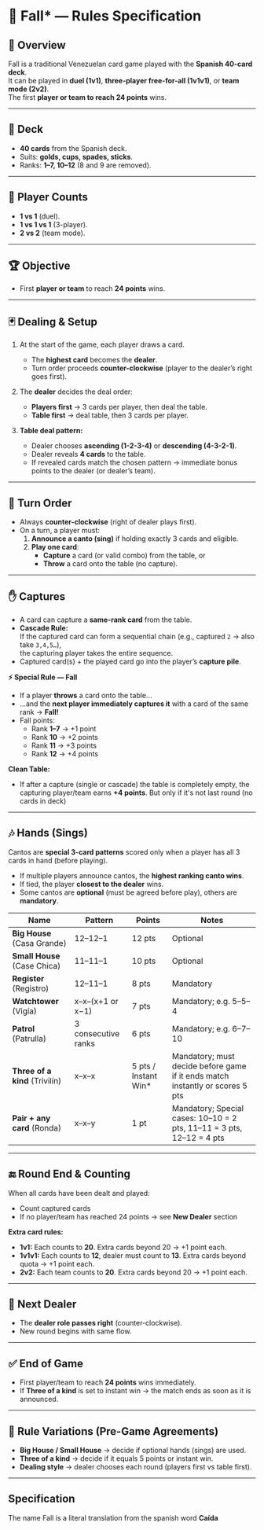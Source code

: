 # 🎴 Fall* — Rules Specification

## 📖 Overview
Fall is a traditional Venezuelan card game played with the **Spanish 40-card deck**.  
It can be played in **duel (1v1)**, **three-player free-for-all (1v1v1)**, or **team mode (2v2)**.  
The first **player or team to reach 24 points** wins.

---

## 🎴 Deck
- **40 cards** from the Spanish deck.
- Suits: **golds, cups, spades, sticks**.
- Ranks: **1–7, 10–12** (8 and 9 are removed).

---

## 👥 Player Counts
- **1 vs 1** (duel).
- **1 vs 1 vs 1** (3-player).
- **2 vs 2** (team mode).

---

## 🏆 Objective
- First **player or team** to reach **24 points** wins.

---

## 🃏 Dealing & Setup
1. At the start of the game, each player draws a card.
    - The **highest card** becomes the **dealer**.
    - Turn order proceeds **counter-clockwise** (player to the dealer’s right goes first).

2. The **dealer** decides the deal order:
    - **Players first** → 3 cards per player, then deal the table.
    - **Table first** → deal table, then 3 cards per player.

3. **Table deal pattern:**
    - Dealer chooses **ascending (1-2-3-4)** or **descending (4-3-2-1)**.
    - Dealer reveals **4 cards** to the table.
    - If revealed cards match the chosen pattern → immediate bonus points to the dealer (or dealer’s team).

---

## 🔄 Turn Order
- Always **counter-clockwise** (right of dealer plays first).
- On a turn, a player must:
    1. **Announce a canto (sing)** if holding exactly 3 cards and eligible.
    2. **Play one card**:
        - **Capture** a card (or valid combo) from the table, or
        - **Throw** a card onto the table (no capture).

---

## ✋ Captures
- A card can capture a **same-rank card** from the table.
- **Cascade Rule:**  
  If the captured card can form a sequential chain (e.g., captured `2` → also take `3,4,5…`),  
  the capturing player takes the entire sequence.
- Captured card(s) + the played card go into the player’s **capture pile**.

**⚡ Special Rule — Fall**
- If a player **throws** a card onto the table…
- …and the **next player immediately captures it** with a card of the same rank → **Fall!**
- Fall points:
    - Rank **1–7** → +1 point
    - Rank **10** → +2 points
    - Rank **11** → +3 points
    - Rank **12** → +4 points

**Clean Table:**  
- If after a capture (single or cascade) the table is completely empty, the capturing player/team earns **+4 points**. But only if it's not last round (no cards in deck)

---

## 🎶 Hands (Sings)
Cantos are **special 3-card patterns** scored only when a player has all 3 cards in hand (before playing).
- If multiple players announce cantos, the **highest ranking canto wins**.
- If tied, the player **closest to the dealer** wins.
- Some cantos are **optional** (must be agreed before play), others are **mandatory**.

| Name                                  | Pattern                     | Points | Notes                                                                         |
|---------------------------------------|-----------------------------|--------|-------------------------------------------------------------------------------|
| **Big House** (Casa Grande)           | 12–12–1                  | 12 pts | Optional                                                                      |
| **Small House** (Case Chica)          | 11–11–1                  | 10 pts | Optional                                                                      |
| **Register** (Registro)               | 12–11–1                  | 8 pts  | Mandatory                                                                     |
| **Watchtower** (Vigía)                | x–x–(x+1 or x−1)          | 7 pts  | Mandatory; e.g. 5–5–4                                                         |
| **Patrol** (Patrulla)                 | 3 consecutive ranks        | 6 pts  | Mandatory; e.g. 6–7–10                                                        |
| **Three of a kind** (Trivilín)        | x–x–x | 5 pts / Instant Win* | Mandatory; must decide before game if it ends match instantly or scores 5 pts |
| **Pair + any card** (Ronda) | x–x–y | 1 pt | Mandatory; Special cases: 10–10 = 2 pts, 11–11 = 3 pts, 12–12 = 4 pts         |

---

## 🔚 Round End & Counting
When all cards have been dealt and played:
- Count captured cards
- If no player/team has reached 24 points → see **New Dealer** section

**Extra card rules:**
- **1v1:** Each counts to **20**. Extra cards beyond 20 → +1 point each.
- **1v1v1:** Each counts to **12**, dealer must count to **13**. Extra cards beyond quota → +1 point each.
- **2v2:** Each team counts to **20**. Extra cards beyond 20 → +1 point each.

---

## 🔄 Next Dealer
- The **dealer role passes right** (counter-clockwise).
- New round begins with same flow.

---

## ✅ End of Game
- First player/team to reach **24 points** wins immediately.
- If **Three of a kind** is set to instant win → the match ends as soon as it is announced.

---

## 📌 Rule Variations (Pre-Game Agreements)
- **Big House / Small House** → decide if optional hands (sings) are used.
- **Three of a kind** → decide if it equals 5 points or instant win.
- **Dealing style** → dealer chooses each round (players first vs table first).

---

## Specification

The name Fall is a literal translation from the spanish word **Caída**
